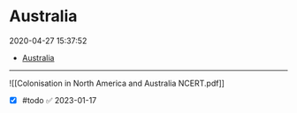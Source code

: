 # Australia

2020-04-27 15:37:52

- [Australia](#australia)

---

![[Colonisation in North America and Australia NCERT.pdf]]

- [x] #todo ✅ 2023-01-17
